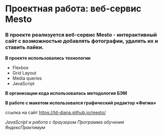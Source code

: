 # Проектная работа: веб-сервис Mesto

### В проекте реализуется веб-сервис Mesto - интерактивный сайт с возможностью добавлять фотографии, удалять их и ставить лайки.


**В проекте использовались технологии**

* Flexbox
* Grid Layout
* Media queries
* JavaScript

**В организации кода использовалась методология БЭМ**

**В работе с макетом использовался графический редактор «Фигма»**

ссылка на сайт <https://td-diana.github.io/mesto/>

*JavaScript и работа с браузером Программа обучения ЯндексПрактимум*
